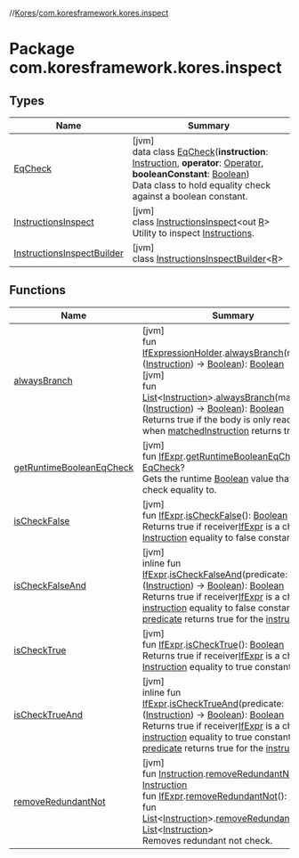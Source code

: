 //[Kores](../../index.md)/[com.koresframework.kores.inspect](index.md)

# Package com.koresframework.kores.inspect

## Types

| Name | Summary |
|---|---|
| [EqCheck](-eq-check/index.md) | [jvm]<br>data class [EqCheck](-eq-check/index.md)(**instruction**: [Instruction](../com.koresframework.kores/-instruction/index.md), **operator**: [Operator](../com.koresframework.kores.operator/-operator/index.md), **booleanConstant**: [Boolean](https://kotlinlang.org/api/latest/jvm/stdlib/kotlin/-boolean/index.html))<br>Data class to hold equality check against a boolean constant. |
| [InstructionsInspect](-instructions-inspect/index.md) | [jvm]<br>class [InstructionsInspect](-instructions-inspect/index.md)<out [R](-instructions-inspect/index.md)><br>Utility to inspect [Instructions](../com.koresframework.kores/-instructions/index.md). |
| [InstructionsInspectBuilder](-instructions-inspect-builder/index.md) | [jvm]<br>class [InstructionsInspectBuilder](-instructions-inspect-builder/index.md)<[R](-instructions-inspect-builder/index.md)> |

## Functions

| Name | Summary |
|---|---|
| [alwaysBranch](always-branch.md) | [jvm]<br>fun [IfExpressionHolder](../com.koresframework.kores.base/-if-expression-holder/index.md).[alwaysBranch](always-branch.md)(matcher: ([Instruction](../com.koresframework.kores/-instruction/index.md)) -> [Boolean](https://kotlinlang.org/api/latest/jvm/stdlib/kotlin/-boolean/index.html)): [Boolean](https://kotlinlang.org/api/latest/jvm/stdlib/kotlin/-boolean/index.html)<br>[jvm]<br>fun [List](https://kotlinlang.org/api/latest/jvm/stdlib/kotlin.collections/-list/index.html)<[Instruction](../com.koresframework.kores/-instruction/index.md)>.[alwaysBranch](always-branch.md)(matcher: ([Instruction](../com.koresframework.kores/-instruction/index.md)) -> [Boolean](https://kotlinlang.org/api/latest/jvm/stdlib/kotlin/-boolean/index.html)): [Boolean](https://kotlinlang.org/api/latest/jvm/stdlib/kotlin/-boolean/index.html)<br>Returns true if the body is only reached when [matched](always-branch.md)[Instruction](../com.koresframework.kores/-instruction/index.md) returns true. |
| [getRuntimeBooleanEqCheck](get-runtime-boolean-eq-check.md) | [jvm]<br>fun [IfExpr](../com.koresframework.kores.base/-if-expr/index.md).[getRuntimeBooleanEqCheck](get-runtime-boolean-eq-check.md)(): [EqCheck](-eq-check/index.md)?<br>Gets the runtime [Boolean](https://kotlinlang.org/api/latest/jvm/stdlib/kotlin/-boolean/index.html) value that [IfExpr](../com.koresframework.kores.base/-if-expr/index.md) check equality to. |
| [isCheckFalse](is-check-false.md) | [jvm]<br>fun [IfExpr](../com.koresframework.kores.base/-if-expr/index.md).[isCheckFalse](is-check-false.md)(): [Boolean](https://kotlinlang.org/api/latest/jvm/stdlib/kotlin/-boolean/index.html)<br>Returns true if receiver[IfExpr](../com.koresframework.kores.base/-if-expr/index.md) is a check of [Instruction](../com.koresframework.kores/-instruction/index.md) equality to false constant. |
| [isCheckFalseAnd](is-check-false-and.md) | [jvm]<br>inline fun [IfExpr](../com.koresframework.kores.base/-if-expr/index.md).[isCheckFalseAnd](is-check-false-and.md)(predicate: ([Instruction](../com.koresframework.kores/-instruction/index.md)) -> [Boolean](https://kotlinlang.org/api/latest/jvm/stdlib/kotlin/-boolean/index.html)): [Boolean](https://kotlinlang.org/api/latest/jvm/stdlib/kotlin/-boolean/index.html)<br>Returns true if receiver[IfExpr](../com.koresframework.kores.base/-if-expr/index.md) is a check of [instruction](../com.koresframework.kores/-instruction/index.md) equality to false constant and [predicate](is-check-false-and.md) returns true for the [instruction](../com.koresframework.kores/-instruction/index.md). |
| [isCheckTrue](is-check-true.md) | [jvm]<br>fun [IfExpr](../com.koresframework.kores.base/-if-expr/index.md).[isCheckTrue](is-check-true.md)(): [Boolean](https://kotlinlang.org/api/latest/jvm/stdlib/kotlin/-boolean/index.html)<br>Returns true if receiver[IfExpr](../com.koresframework.kores.base/-if-expr/index.md) is a check of [Instruction](../com.koresframework.kores/-instruction/index.md) equality to true constant. |
| [isCheckTrueAnd](is-check-true-and.md) | [jvm]<br>inline fun [IfExpr](../com.koresframework.kores.base/-if-expr/index.md).[isCheckTrueAnd](is-check-true-and.md)(predicate: ([Instruction](../com.koresframework.kores/-instruction/index.md)) -> [Boolean](https://kotlinlang.org/api/latest/jvm/stdlib/kotlin/-boolean/index.html)): [Boolean](https://kotlinlang.org/api/latest/jvm/stdlib/kotlin/-boolean/index.html)<br>Returns true if receiver[IfExpr](../com.koresframework.kores.base/-if-expr/index.md) is a check of [instruction](../com.koresframework.kores/-instruction/index.md) equality to true constant and [predicate](is-check-true-and.md) returns true for the [instruction](../com.koresframework.kores/-instruction/index.md). |
| [removeRedundantNot](remove-redundant-not.md) | [jvm]<br>fun [Instruction](../com.koresframework.kores/-instruction/index.md).[removeRedundantNot](remove-redundant-not.md)(): [Instruction](../com.koresframework.kores/-instruction/index.md)<br>fun [IfExpr](../com.koresframework.kores.base/-if-expr/index.md).[removeRedundantNot](remove-redundant-not.md)(): [IfExpr](../com.koresframework.kores.base/-if-expr/index.md)<br>fun [List](https://kotlinlang.org/api/latest/jvm/stdlib/kotlin.collections/-list/index.html)<[Instruction](../com.koresframework.kores/-instruction/index.md)>.[removeRedundantNot](remove-redundant-not.md)(): [List](https://kotlinlang.org/api/latest/jvm/stdlib/kotlin.collections/-list/index.html)<[Instruction](../com.koresframework.kores/-instruction/index.md)><br>Removes redundant not check. |
